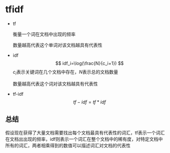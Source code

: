 # tfidf

- tf

  衡量一个词在文档中出现的频率

  数量越高代表这个单词对该文档越具有代表性

- idf
  $$
  idf_i=\log(\frac{N}{c_i+1})
  $$
  $c_i$表示关键词在几个文档中存在，$N$表示总的文档数量

  数量越高代表这个词对该文档越具有代表性

- tf-idf
  $$
  tf-idf=tf*idf
  $$

## 总结

假设现在获得了大量文档需要找出每个文档最具有代表性的词汇，tf表示一个词汇在文档出出现的频率，idf则表示一个词汇在整个文档中的稀有度，对特定文档中所有的词汇，两者相乘得到的数值可以描述词汇对文档的代表性